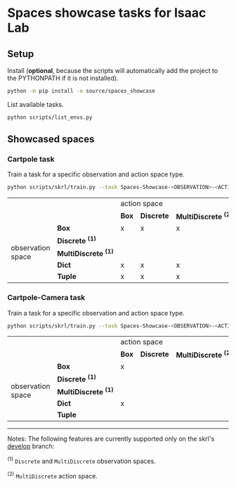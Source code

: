 # Spaces showcase tasks for Isaac Lab

## Setup

Install (**optional**, because the scripts will automatically add the project to the PYTHONPATH if it is not installed).

```bash
python -m pip install -e source/spaces_showcase
```

List available tasks.

```bash
python scripts/list_envs.py
```

## Showcased spaces

### Cartpole task

Train a task for a specific observation and action space type.

```bash
python scripts/skrl/train.py --task Spaces-Showcase-<OBSERVATION>-<ACTION>-Cartpole-Direct-v0 --headless
```

<table>
<tbody>
  <tr>
    <td colspan="2" rowspan="2"></td>
    <td colspan="5">action space</td>
  </tr>
  <tr>
    <td><strong>Box</strong></td>
    <td><strong>Discrete</strong></td>
    <td><strong>MultiDiscrete&nbsp;<sup>(2)</sup></strong></td>
    <td><strong>Dict</strong></td>
    <td><strong>Tuple</strong></td>
  </tr>
  <tr>
    <td rowspan="5"><p>observation space</td>
    <td><strong>Box</strong></td>
    <td>x</td>
    <td>x</td>
    <td>x</td>
    <td></td>
    <td></td>
  </tr>
  <tr>
    <td><strong>Discrete&nbsp;<sup>(1)</sup></strong></td>
    <td></td>
    <td></td>
    <td></td>
    <td></td>
    <td></td>
  </tr>
  <tr>
    <td><strong>MultiDiscrete&nbsp;<sup>(1)</sup></strong></td>
    <td></td>
    <td></td>
    <td></td>
    <td></td>
    <td></td>
  </tr>
  <tr>
    <td><strong>Dict</strong></td>
    <td>x</td>
    <td>x</td>
    <td>x</td>
    <td></td>
    <td></td>
  </tr>
  <tr>
    <td><strong>Tuple</strong></td>
    <td>x</td>
    <td>x</td>
    <td>x</td>
    <td></td>
    <td></td>
  </tr>
</tbody></table>

### Cartpole-Camera task

Train a task for a specific observation and action space type.

```bash
python scripts/skrl/train.py --task Spaces-Showcase-<OBSERVATION>-<ACTION>-Cartpole-Camera-Direct-v0 --enable_cameras --headless
```

<table>
<tbody>
  <tr>
    <td colspan="2" rowspan="2"></td>
    <td colspan="5">action space</td>
  </tr>
  <tr>
    <td><strong>Box</strong></td>
    <td><strong>Discrete</strong></td>
    <td><strong>MultiDiscrete&nbsp;<sup>(2)</sup></strong></td>
    <td><strong>Dict</strong></td>
    <td><strong>Tuple</strong></td>
  </tr>
  <tr>
    <td rowspan="5"><p>observation space</td>
    <td><strong>Box</strong></td>
    <td>x</td>
    <td></td>
    <td></td>
    <td></td>
    <td></td>
  </tr>
  <tr>
    <td><strong>Discrete&nbsp;<sup>(1)</sup></strong></td>
    <td></td>
    <td></td>
    <td></td>
    <td></td>
    <td></td>
  </tr>
  <tr>
    <td><strong>MultiDiscrete&nbsp;<sup>(1)</sup></strong></td>
    <td></td>
    <td></td>
    <td></td>
    <td></td>
    <td></td>
  </tr>
  <tr>
    <td><strong>Dict</strong></td>
    <td>x</td>
    <td></td>
    <td></td>
    <td></td>
    <td></td>
  </tr>
  <tr>
    <td><strong>Tuple</strong></td>
    <td></td>
    <td></td>
    <td></td>
    <td></td>
    <td></td>
  </tr>
</tbody></table>

<hr>

Notes: The following features are currently supported only on the skrl's [develop](https://github.com/Toni-SM/skrl/tree/develop) branch:

<sup>(1)</sup> `Discrete` and `MultiDiscrete` observation spaces.

<sup>(2)</sup> `MultiDiscrete` action space.
